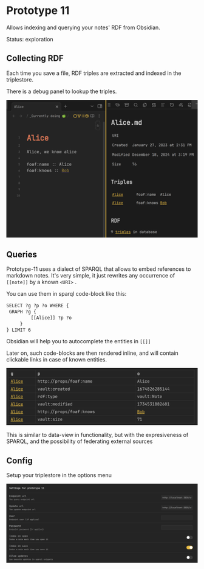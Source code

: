 # Prototype 11

Allows indexing and querying your notes' RDF from Obsidian. 

Status: exploration

## Collecting RDF

Each time you save a file, RDF triples are extracted and indexed in the triplestore.

There is a debug panel to lookup the triples.

![alice.png](./assets/alice.png)

## Queries

Prototype-11 uses a dialect of SPARQL that allows to embed references to markdown notes. It's very simple, it just rewrites any occurrence of `[[note]]` by a known `<URI>` .

You can use them in sparql code-block like this:

```sparql
SELECT ?g ?p ?o WHERE {
 GRAPH ?g {
		 [[Alice]] ?p ?o
	 }
} LIMIT 6
```

Obsidian will help you to autocomplete the entities in `[[]]`

Later on, such code-blocks are then rendered inline, and will contain clickable links in case of known entities. 

![query-results.png](./assets/query-results.png)

This is similar to data-view in functionality, but with the expresiveness of SPARQL, and the possibility of federating external sources

## Config

Setup your triplestore in the options menu

![config.png](./assets/config.png)

